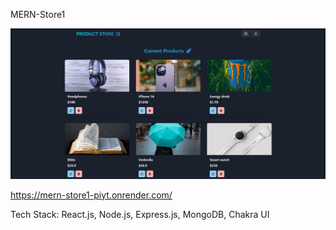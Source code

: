 MERN-Store1

![Demo App](frontend/public/MERNstorescreenshot.png)

https://mern-store1-piyt.onrender.com/

Tech Stack: React.js, Node.js, Express.js, MongoDB, Chakra UI
